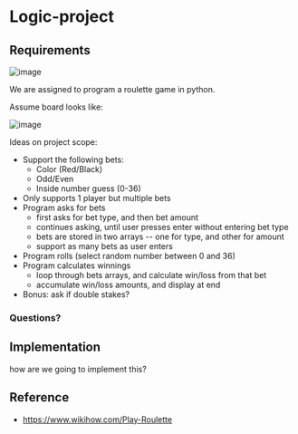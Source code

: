 # Logic-project

## Requirements

![image](https://user-images.githubusercontent.com/40435384/163398557-786503ad-8173-43ab-a69c-b1c88a7f9d83.png)

We are assigned to program a roulette game in python.

Assume board looks like:

![image](https://user-images.githubusercontent.com/40435384/163405531-de4027a4-59dc-41db-a472-4aaa06885d77.png)

Ideas on project scope:

* Support the following bets:
  * Color (Red/Black)
  * Odd/Even
  * Inside number guess (0-36)
* Only supports 1 player but multiple bets
* Program asks for bets
  * first asks for bet type, and then bet amount
  * continues asking, until user presses enter without entering bet type
  * bets are stored in two arrays -- one for type, and other for amount
  * support as many bets as user enters
* Program rolls (select random number between 0 and 36)
* Program calculates winnings
  * loop through bets arrays, and calculate win/loss from that bet
  * accumulate win/loss amounts, and display at end
* Bonus: ask if double stakes?

### Questions?


## Implementation

how are we going to implement this?


## Reference

* https://www.wikihow.com/Play-Roulette


